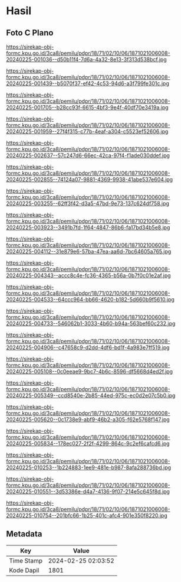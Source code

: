 # Hasil

## Foto C Plano

https://sirekap-obj-formc.kpu.go.id/3ca8/pemilu/pdpr/18/71/02/10/06/1871021006008-20240225-001036--d50b11f4-7d6a-4a32-8e13-3f313d538bcf.jpg

https://sirekap-obj-formc.kpu.go.id/3ca8/pemilu/pdpr/18/71/02/10/06/1871021006008-20240225-001439--b5070f37-ef42-4c53-94d6-a3f799fe301c.jpg

https://sirekap-obj-formc.kpu.go.id/3ca8/pemilu/pdpr/18/71/02/10/06/1871021006008-20240225-001705--b28cc93f-6615-4bf3-9e4f-40df70e3419a.jpg

https://sirekap-obj-formc.kpu.go.id/3ca8/pemilu/pdpr/18/71/02/10/06/1871021006008-20240225-001959--27f4f315-c77b-4eaf-a304-c5523ef52606.jpg

https://sirekap-obj-formc.kpu.go.id/3ca8/pemilu/pdpr/18/71/02/10/06/1871021006008-20240225-002637--57c247d6-66ec-42ca-97f4-f1ade030ddef.jpg

https://sirekap-obj-formc.kpu.go.id/3ca8/pemilu/pdpr/18/71/02/10/06/1871021006008-20240225-002855--74124a07-9881-4369-9938-41abe537e604.jpg

https://sirekap-obj-formc.kpu.go.id/3ca8/pemilu/pdpr/18/71/02/10/06/1871021006008-20240225-003255--62ff3f42-d3a5-47bd-9e73-137c624df758.jpg

https://sirekap-obj-formc.kpu.go.id/3ca8/pemilu/pdpr/18/71/02/10/06/1871021006008-20240225-003923--3491b7fd-1f64-4847-86b6-fa17bd34b5e8.jpg

https://sirekap-obj-formc.kpu.go.id/3ca8/pemilu/pdpr/18/71/02/10/06/1871021006008-20240225-004112--31e879e6-57ba-47ea-aa6d-7bc64605a765.jpg

https://sirekap-obj-formc.kpu.go.id/3ca8/pemilu/pdpr/18/71/02/10/06/1871021006008-20240225-004343--accc8c4e-fc36-4365-b56a-0b7f0c01e2af.jpg

https://sirekap-obj-formc.kpu.go.id/3ca8/pemilu/pdpr/18/71/02/10/06/1871021006008-20240225-004533--64ccc964-bb66-4620-b182-5d660b9f5610.jpg

https://sirekap-obj-formc.kpu.go.id/3ca8/pemilu/pdpr/18/71/02/10/06/1871021006008-20240225-004733--546062b1-3033-4b60-b94a-563bef60c232.jpg

https://sirekap-obj-formc.kpu.go.id/3ca8/pemilu/pdpr/18/71/02/10/06/1871021006008-20240225-004906--c47658c9-d2dd-4df6-bd1f-4a983e7ff519.jpg

https://sirekap-obj-formc.kpu.go.id/3ca8/pemilu/pdpr/18/71/02/10/06/1871021006008-20240225-005108--0c0eeae9-9bc7-4b6c-8596-df5668d4ed2f.jpg

https://sirekap-obj-formc.kpu.go.id/3ca8/pemilu/pdpr/18/71/02/10/06/1871021006008-20240225-005349--ccd8540e-2b85-44ed-975c-ec0d2e07c5b0.jpg

https://sirekap-obj-formc.kpu.go.id/3ca8/pemilu/pdpr/18/71/02/10/06/1871021006008-20240225-005620--0c1738e9-abf9-46b2-a305-f62e5768f147.jpg

https://sirekap-obj-formc.kpu.go.id/3ca8/pemilu/pdpr/18/71/02/10/06/1871021006008-20240225-005834--178ec027-2f2f-4299-864c-9c2ef6cafcd6.jpg

https://sirekap-obj-formc.kpu.go.id/3ca8/pemilu/pdpr/18/71/02/10/06/1871021006008-20240225-010253--1b224883-1ee9-481e-b987-8afa288736bd.jpg

https://sirekap-obj-formc.kpu.go.id/3ca8/pemilu/pdpr/18/71/02/10/06/1871021006008-20240225-010551--3d53386e-d4a7-4136-9f07-214e5c645f8d.jpg

https://sirekap-obj-formc.kpu.go.id/3ca8/pemilu/pdpr/18/71/02/10/06/1871021006008-20240225-010754--201bfc66-1b25-401c-afc4-901e350f8220.jpg


## Metadata

| Key        | Value               |
| ---------- | ------------------- |
| Time Stamp | 2024-02-25 02:03:52 |
| Kode Dapil | 1801                |



